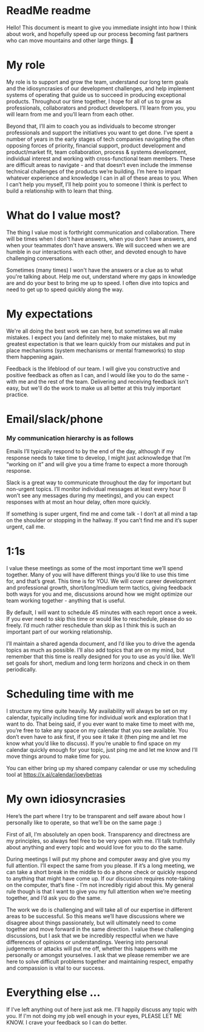 # ReadMe readme
Hello!  This document is meant to give you immediate insight into how I think about work, and hopefully speed up our process becoming fast partners who can move mountains and other large things. 🚀


# My role
My role is to support and grow the team, understand our long term goals and the idiosyncrasies of our development challenges, and help implement systems of operating that guide us to succeed in producing exceptional products.  Throughout our time together, I hope for all of us to grow as professionals, collaborators and product developers.  I’ll learn from you, you will learn from me and you’ll learn from each other.  

Beyond that, I’ll aim to coach you as individuals to become stronger professionals and support the initiatives you want to get done.  I’ve spent a number of years in the early stages of tech companies navigating the often opposing forces of priority, financial support, product development and product/market fit, team collaboration, process & systems development, individual interest and working with cross-functional team members.  These are difficult areas to navigate - and that doesn’t even include the immense technical challenges of the products we’re building.  I’m here to impart whatever experience and knowledge I can in all of these areas to you.  When I can’t help you myself, I’ll help point you to someone I think is perfect to build a relationship with to learn that thing.


# What do I value most?
The thing I value most is forthright communication and collaboration.  There will be times when I don't have answers, when you don't have answers, and when your teammates don't have answers.  We will succeed when we are humble in our interactions with each other, and devoted enough to have challenging conversations.


Sometimes (many times) I won't have the answers or a clue as to what you're talking about.  Help me out, understand where my gaps in knowledge are and do your best to bring me up to speed.  I often dive into topics and need to get up to speed quickly along the way.


# My expectations
We're all doing the best work we can here, but sometimes we all make mistakes.  I expect you (and definitely me) to make mistakes, but my greatest expectation is that we learn quickly from our mistakes and put in place mechanisms (system mechanisms or mental frameworks)  to stop them happening again. 

Feedback is the lifeblood of our team.  I will give you constructive and positive feedback as often as I can, and I would like you to do the same - with me and the rest of the team.  Delivering and receiving feedback isn't easy, but we'll do the work to make us all better at this truly important practice.

# Email/slack/phone
### My communication hierarchy is as follows
Emails I’ll typically respond to by the end of the day, although if my response needs to take time to develop, I might just acknowledge that I’m “working on it” and will give you a time frame to expect a more thorough response.

Slack is a great way to communicate throughout the day for important but non-urgent topics.  I’ll monitor individual messages at least every hour (I won’t see any messages during my meetings), and you can expect responses with at most an hour delay, often more quickly.

If something is super urgent, find me and come talk - I don’t at all mind a tap on the shoulder or stopping in the hallway.  If you can’t find me and it’s super urgent, call me.

# 1:1s
I value these meetings as some of the most important time we’ll spend together.  Many of you will have different things you’d like to use this time for, and that’s great.  This time is for YOU.  We will cover career development and professional growth, short/long/medium term tactics, giving feedback both ways for you and me, discussions around how we might optimize our team working together - anything that is useful.

By default, I will want to schedule 45 minutes with each report once a week.  If you ever need to skip this time or would like to reschedule, please do so freely.  I’d much rather reschedule than skip as I think this is such an important part of our working relationship.

I’ll maintain a shared agenda document, and I’d like you to drive the agenda topics as much as possible. I’ll also add topics that are on my mind, but remember that this time is really designed for you to use as you’d like.  We’ll set goals for short, medium and long term horizons and check in on them periodically.

# Scheduling time with me
I structure my time quite heavily.  My availability will always be set on my calendar, typically including time for individual work and exploration that I want to do.  That being said, if you ever want to make time to meet with me, you’re free to take any space on my calendar that you see available.  You don’t even have to ask first, if you see it take it (then ping me and let me know what you’d like to discuss).  If you’re unable to find space on my calendar quickly enough for your topic, just ping me and let me know and I’ll move things around to make time for you.

You can either bring up my shared company calendar or use my scheduling tool at https://x.ai/calendar/joeybetras


# My own idiosyncrasies
Here’s the part where I try to be transparent and self aware about how I personally like to operate, so that we’ll be on the same page :)

First of all, I’m absolutely an open book.  Transparency and directness are my principles, so always feel free to be very open with me.  I’ll talk truthfully about anything and every topic and would love for you to do the same.

During meetings I will put my phone and computer away and give you my full attention.  I’ll expect the same from you please.  If it’s a long meeting, we can take a short break in the middle to do a phone check or quickly respond to anything that might have come up.  If our discussion requires note-taking on the computer, that’s fine - I’m not incredibly rigid about this.  My general rule though is that I want to give you my full attention when we’re meeting together, and I’d ask you do the same.

The work we do is challenging and will take all of our expertise in different areas to be successful.  So this means we’ll have discussions where we disagree about things passionately, but will ultimately need to come together and move forward in the same direction.  I value these challenging discussions, but I ask that we be incredibly respectful when we have differences of opinions or understandings.  Veering into personal judgements or attacks will put me off, whether this happens with me personally or amongst yourselves.  I ask that we please remember we are here to solve difficult problems together and maintaining respect, empathy and compassion is vital to our success.


# Everything else ...
If I've left anything out of here just ask me.  I'll happily discuss any topic with you.  If I'm not doing my job well enough in your eyes, PLEASE LET ME KNOW.  I crave your feedback so I can do better.

